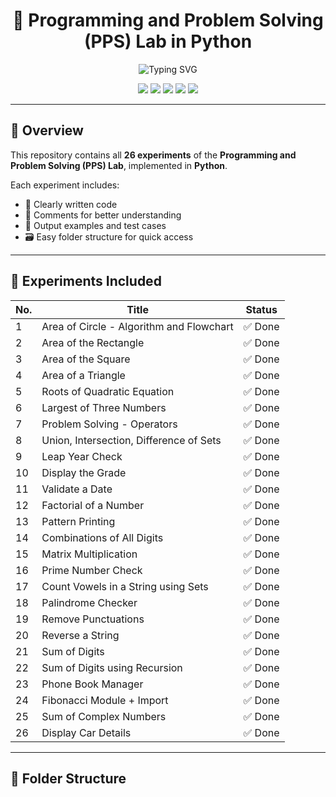 <h1 align="center">🐍 Programming and Problem Solving (PPS) Lab in Python</h1>

<p align="center">
  <img src="https://readme-typing-svg.demolab.com?font=Fira+Code&duration=3000&pause=500&color=00FFAB&center=true&vCenter=true&width=435&lines=PPS+Lab+in+Python+✅;All+26+Experiments+Completed;Code+Ready+for+Reference+%F0%9F%93%9C;Learn+%7C+Code+%7C+Solve+%F0%9F%94%A5" alt="Typing SVG" />
</p>

<p align="center">
  <img src="https://img.shields.io/badge/Language-Python-blue.svg" />
  <img src="https://img.shields.io/badge/Experiments-26%2F26-brightgreen.svg" />
  <img src="https://img.shields.io/badge/Status-Completed-success.svg" />
  <img src="https://img.shields.io/github/repo-size/Kastubh-a11y/ppslab" />
  <img src="https://img.shields.io/github/last-commit/Kastubh-a11y/ppslab" />
</p>

---

## 📌 Overview

This repository contains all **26 experiments** of the **Programming and Problem Solving (PPS) Lab**, implemented in **Python**.

Each experiment includes:
- 📄 Clearly written code
- 💬 Comments for better understanding
- 🧪 Output examples and test cases
- 🗃️ Easy folder structure for quick access

---

## 🧪 Experiments Included

| No. | Title                                                                 | Status |
|-----|-----------------------------------------------------------------------|--------|
| 1   | Area of Circle - Algorithm and Flowchart                             | ✅ Done |
| 2   | Area of the Rectangle                                                | ✅ Done |
| 3   | Area of the Square                                                   | ✅ Done |
| 4   | Area of a Triangle                                                   | ✅ Done |
| 5   | Roots of Quadratic Equation                                          | ✅ Done |
| 6   | Largest of Three Numbers                                             | ✅ Done |
| 7   | Problem Solving - Operators                                          | ✅ Done |
| 8   | Union, Intersection, Difference of Sets                              | ✅ Done |
| 9   | Leap Year Check                                                      | ✅ Done |
| 10  | Display the Grade                                                    | ✅ Done |
| 11  | Validate a Date                                                      | ✅ Done |
| 12  | Factorial of a Number                                                | ✅ Done |
| 13  | Pattern Printing                                                     | ✅ Done |
| 14  | Combinations of All Digits                                           | ✅ Done |
| 15  | Matrix Multiplication                                                | ✅ Done |
| 16  | Prime Number Check                                                   | ✅ Done |
| 17  | Count Vowels in a String using Sets                                  | ✅ Done |
| 18  | Palindrome Checker                                                   | ✅ Done |
| 19  | Remove Punctuations                                                  | ✅ Done |
| 20  | Reverse a String                                                     | ✅ Done |
| 21  | Sum of Digits                                                        | ✅ Done |
| 22  | Sum of Digits using Recursion                                        | ✅ Done |
| 23  | Phone Book Manager                                                   | ✅ Done |
| 24  | Fibonacci Module + Import                                            | ✅ Done |
| 25  | Sum of Complex Numbers                                               | ✅ Done |
| 26  | Display Car Details                                                  | ✅ Done |

---

## 📁 Folder Structure

